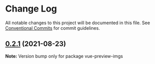 # Change Log

All notable changes to this project will be documented in this file.
See [Conventional Commits](https://conventionalcommits.org) for commit guidelines.

## [0.2.1](https://github.com/hzpeng57/vue-preview-imgs/compare/v0.2.0...v0.2.1) (2021-08-23)

**Note:** Version bump only for package vue-preview-imgs
